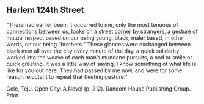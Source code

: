## Harlem 124th Street
"There had earlier been, it occurred to me, only the most tenuous of connections between us, looks on a street corner by strangers, a gesture of mutual respect based on our being young, black, male; based, in other words, on our being “brothers.” These glances were exchanged between black men all over the city every minute of the day, a quick solidarity worked into the weave of each man’s mundane pursuits, a nod or smile or quick greeting. It was a little way of saying, I know something of what life is like for you out here. They had passed by me now, and were for some reason reluctant to repeat that fleeting gesture."

Cole, Teju. Open City: A Novel (p. 212). Random House Publishing Group. Print.
